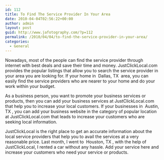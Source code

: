 ```yaml
---
id: 112
title: To Find The Service Provider In Your Area
date: 2010-04-04T02:56:22+00:00
author: admin
layout: post
guid: http://www.jafotography.com/?p=112
permalink: /2010/04/04/to-find-the-service-provider-in-your-area/
categories:
  - General
---
```

Nowadays, most of the people can find the service provider through internet with best deals and save their time and money. JustClickLocal.com provides the popular listings that allow you to search the service provider in your area you are looking for. If your home in &nbsp;Dallas, TX&nbsp; area, you can easily find the service providers who are nearer to your home and do your work within your budget.

As a business person, you want to promote your business services or products, then you can add your business services at JustClickLocal.com that help you to increase your local customers. If your businesses in &nbsp;Austin, TX&nbsp;, you can add your business website in the category of popular location at JustClickLocal.com that leads to increase your customers who are seeking local information.

JustClickLocal is the right place to get an accurate information about the local service providers that help you to avail the services at a very reasonable price. Last month, I went to &nbsp;Houston, TX&nbsp;, with the help of JustClickLocal, I rented a car without any hassle. Add your service here and increase your customers who need your service or products.